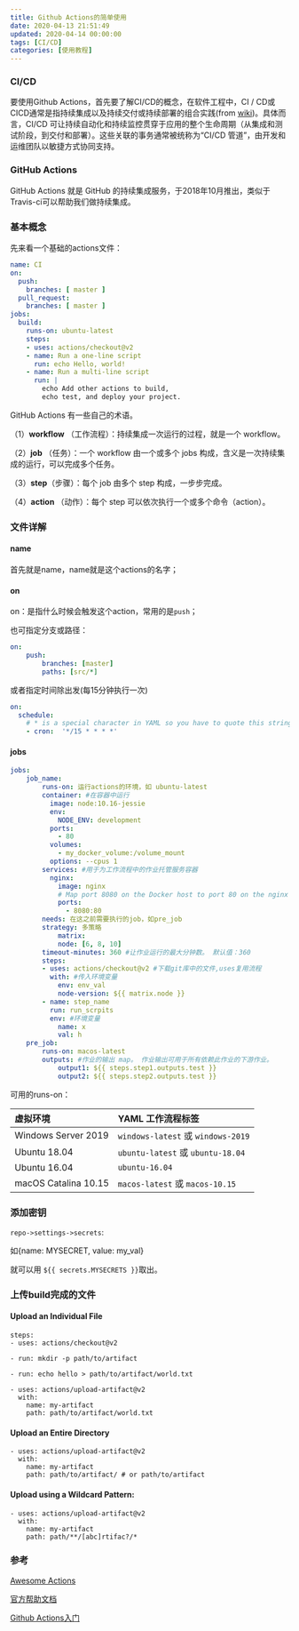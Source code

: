 ```yaml
---
title: Github Actions的简单使用
date: 2020-04-13 21:51:49
updated: 2020-04-14 00:00:00
tags: [CI/CD]
categories: [使用教程]
---
```


### CI/CD

要使用Github Actions，首先要了解CI/CD的概念，在软件工程中，CI / CD或CICD通常是指持续集成以及持续交付或持续部署的组合实践(from [wiki](https://en.wikipedia.org/wiki/CI/CD))。具体而言，CI/CD 可让持续自动化和持续监控贯穿于应用的整个生命周期（从集成和测试阶段，到交付和部署）。这些关联的事务通常被统称为“CI/CD 管道”，由开发和运维团队以敏捷方式协同支持。

### GitHub Actions

GitHub Actions 就是 GitHub 的持续集成服务，于2018年10月推出，类似于Travis-ci可以帮助我们做持续集成。

### 基本概念

先来看一个基础的actions文件：

```yaml
name: CI
on:
  push:
    branches: [ master ]
  pull_request:
    branches: [ master ]
jobs:
  build:
    runs-on: ubuntu-latest
    steps:
    - uses: actions/checkout@v2
    - name: Run a one-line script
      run: echo Hello, world!
    - name: Run a multi-line script
      run: |
        echo Add other actions to build,
        echo test, and deploy your project.
```

GitHub Actions 有一些自己的术语。

（1）**workflow** （工作流程）：持续集成一次运行的过程，就是一个 workflow。

（2）**job** （任务）：一个 workflow 由一个或多个 jobs 构成，含义是一次持续集成的运行，可以完成多个任务。

（3）**step**（步骤）：每个 job 由多个 step 构成，一步步完成。

（4）**action** （动作）：每个 step 可以依次执行一个或多个命令（action）。

### 文件详解

#### name

首先就是name，name就是这个actions的名字；

#### on

on：是指什么时候会触发这个action，常用的是`push`；

也可指定分支或路径：

```yaml
on:
	push:
		branches: [master]
		paths: [src/*]
```

或者指定时间除出发(每15分钟执行一次)

```yaml
on:
  schedule:
    # * is a special character in YAML so you have to quote this string
    - cron:  '*/15 * * * *'
```

#### jobs

```yaml
jobs:
	job_name:
		runs-on: 运行actions的环境，如	ubuntu-latest
		container: #在容器中运行
          image: node:10.16-jessie
          env:
            NODE_ENV: development
          ports:
            - 80
          volumes:
            - my_docker_volume:/volume_mount
          options: --cpus 1
        services: #用于为工作流程中的作业托管服务容器
          nginx:
            image: nginx
            # Map port 8080 on the Docker host to port 80 on the nginx container
            ports:
              - 8080:80
		needs: 在这之前需要执行的job，如pre_job
		strategy: 多策略
			matrix:
    		node: [6, 8, 10]
		timeout-minutes: 360 #让作业运行的最大分钟数。 默认值：360
		steps:
		- uses: actions/checkout@v2 #下载git库中的文件,uses复用流程
		  with: #传入环境变量
		  	env: env_val
		  	node-version: ${{ matrix.node }}
		- name: step_name
		  run: run_scrpits
		  env: #环境变量
		  	name: x
		  	val: h
	pre_job:
		runs-on: macos-latest
		outputs: #作业的输出 map。 作业输出可用于所有依赖此作业的下游作业。
			output1: ${{ steps.step1.outputs.test }}
      		output2: ${{ steps.step2.outputs.test }}
```

可用的runs-on：

| 虚拟环境             | YAML 工作流程标签                  |
| :------------------- | :--------------------------------- |
| Windows Server 2019  | `windows-latest` 或 `windows-2019` |
| Ubuntu 18.04         | `ubuntu-latest` 或 `ubuntu-18.04`  |
| Ubuntu 16.04         | `ubuntu-16.04`                     |
| macOS Catalina 10.15 | `macos-latest` 或 `macos-10.15`    |

### 添加密钥

`repo->settings->secrets`:

如{name: MYSECRET, value: my_val}

就可以用 `${{ secrets.MYSECRETS }}`取出。

### 上传build完成的文件

#### Upload an Individual File

```
steps:
- uses: actions/checkout@v2

- run: mkdir -p path/to/artifact

- run: echo hello > path/to/artifact/world.txt

- uses: actions/upload-artifact@v2
  with:
    name: my-artifact
    path: path/to/artifact/world.txt
```

#### Upload an Entire Directory

```
- uses: actions/upload-artifact@v2
  with:
    name: my-artifact
    path: path/to/artifact/ # or path/to/artifact
```

#### Upload using a Wildcard Pattern:

```
- uses: actions/upload-artifact@v2
  with:
    name: my-artifact
    path: path/**/[abc]rtifac?/*
```

### 参考

[Awesome Actions](https://github.com/sdras/awesome-actions)

[官方帮助文档](https://help.github.com/cn/actions)

[Github Actions入门](http://www.ruanyifeng.com/blog/2019/09/getting-started-with-github-actions.html)